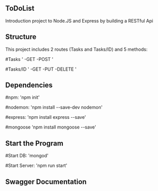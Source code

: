 ## ToDoList
Introduction project to Node.JS and Express by building a RESTful Api


## Structure
This project includes 2 routes (Tasks and Tasks/ID) and 5 methods: 

#Tasks
'
-GET
-POST
'

#Tasks/ID
'
-GET
-PUT
-DELETE
'

## Dependencies
#npm:
'npm init'

#nodemon:
'npm install --save-dev nodemon'

#express:
'npm install express --save'

#mongoose
'npm install mongoose --save'


## Start the Program
#Start DB:
'mongod'

#Start Server:
'npm run start'


## Swagger Documentation
